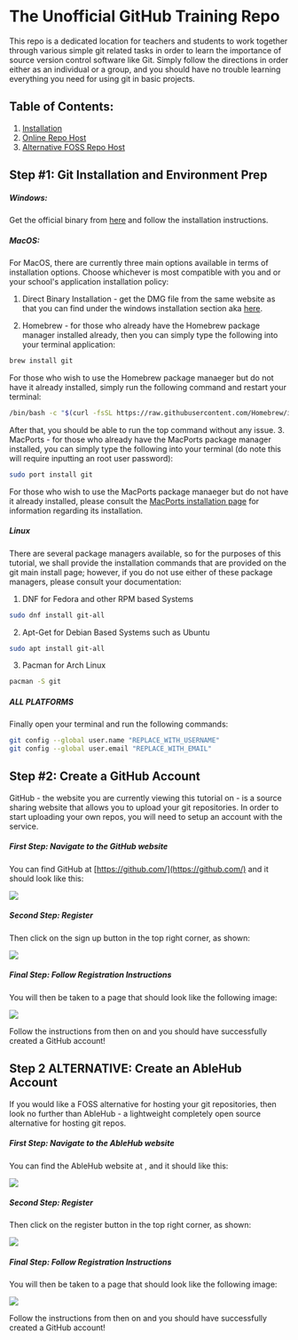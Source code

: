 # The Unofficial GitHub Training Repo

This repo is a dedicated location for teachers and students to work together through various simple git related tasks in order to learn the importance of source version control software like Git.  Simply follow the directions in order either as an individual or a group, and you should have no trouble learning everything you need for using git in basic projects.

## Table of Contents:

1. [Installation](#step-1-git-installation-and-environment-prep)
2. [Online Repo Host](#step-2-create-a-github-account)
3. [Alternative FOSS Repo Host](#step-2-alternative-create-an-ablehub-account)

## Step #1: Git Installation and Environment Prep

##### Windows:

Get the official binary from [here](https://git-for-windows.github.io/) and follow the installation instructions.

##### MacOS:

For MacOS, there are currently three main options available in terms of installation options.  Choose whichever is most compatible with you and or your school's application installation policy:

1. Direct Binary Installation - get the DMG file from the same website as that you can find under the windows installation section aka [here](https://git-for-windows.github.io/).

2. Homebrew - for those who already have the Homebrew package manager installed already, then you can simply type the following into your terminal application:
```bash
brew install git
```
For those who wish to use the Homebrew package manaeger but do not have it already installed, simply run the following command and restart your terminal:
```bash
/bin/bash -c "$(curl -fsSL https://raw.githubusercontent.com/Homebrew/install/HEAD/install.sh)"
```
After that, you should be able to run the top command without any issue.
3. MacPorts - for those who already have the MacPorts package manager installed, you can simply type the following into your terminal (do note this will require inputting an root user password):
```bash
sudo port install git
```
For those who wish to use the MacPorts package manaeger but do not have it already installed, please consult the [MacPorts installation page](https://www.macports.org/install.php) for information regarding its installation.

##### Linux

There are several package managers available, so for the purposes of this tutorial, we shall provide the installation commands that are provided on the git main install page; however, if you do not use either of these package managers, please consult your documentation:
1. DNF for Fedora and other RPM based Systems
```bash
sudo dnf install git-all
```
2. Apt-Get for Debian Based Systems such as Ubuntu
```bash
sudo apt install git-all
```
3. Pacman for Arch Linux
```bash
pacman -S git
```

##### ALL PLATFORMS

Finally open your terminal and run the following commands:

```bash
git config --global user.name "REPLACE_WITH_USERNAME"
git config --global user.email "REPLACE_WITH_EMAIL"
```

## Step #2: Create a GitHub Account

GitHub - the website you are currently viewing this tutorial on -
is a source sharing website that allows you to upload your git repositories.
In order to start uploading your own repos, you will need to setup an account with the service.

##### First Step: Navigate to the GitHub website

You can find GitHub at [https://github.com/](https://github.com/) and it should look like this:

[![](https://gcdnb.pbrd.co/images/ePnF71gnnTBZ.png?o=1)](https://gcdnb.pbrd.co/images/ePnF71gnnTBZ.png?o=1)

##### Second Step: Register

Then click on the sign up button in the top right corner, as shown:

[![](https://gcdnb.pbrd.co/images/gWdkh3hQA5kL.png?o=1)](https://gcdnb.pbrd.co/images/gWdkh3hQA5kL.png?o=1)

##### Final Step: Follow Registration Instructions

You will then be taken to a page that should look like the following image:

[![](https://gcdnb.pbrd.co/images/6G93BMn2S7NC.png?o=1)](https://gcdnb.pbrd.co/images/6G93BMn2S7NC.png?o=1)

Follow the instructions from then on and you should have successfully created a GitHub account!

## Step 2 ALTERNATIVE: Create an AbleHub Account

If you would like a FOSS alternative for hosting your git repositories, then look no further than AbleHub - a lightweight completely open source alternative for hosting git repos.

##### First Step: Navigate to the AbleHub website

You can find the AbleHub website at [](), and it should like this:

[![](https://gcdnb.pbrd.co/images/sQUnHiuWVKdj.png?o=1)](https://gcdnb.pbrd.co/images/sQUnHiuWVKdj.png?o=1)

##### Second Step: Register

Then click on the register button in the top right corner, as shown:

[![](https://gcdnb.pbrd.co/images/QkSt2A2mXl1x.png?o=1)](https://gcdnb.pbrd.co/images/QkSt2A2mXl1x.png?o=1)

##### Final Step: Follow Registration Instructions

You will then be taken to a page that should look like the following image:

[![](https://gcdnb.pbrd.co/images/94ic71QqJJWD.png?o=1)](https://gcdnb.pbrd.co/images/94ic71QqJJWD.png?o=1)

Follow the instructions from then on and you should have successfully created a GitHub account!